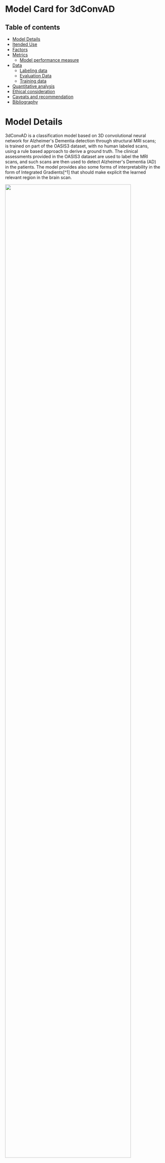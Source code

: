 # Model Card for 3dConvAD

## Table of contents
* [Model Details](#model-details)
* [Itended Use](#itended-use)
* [Factors](#factors)
* [Metrics](#metrics)
  * [Model performance measure](#model-performance-measure)
* [Data](#data)
  * [Labeling data](#labeling-data)
  * [Evaluation Data](#evaluation-data)
  * [Training data](#training-data)
* [Quantitative analysis](#quantitative-analysis)
* [Ethical consideration](#ethical-consideration)
* [Caveats and recommendation](#caveats-and-recommendation)
* [Bibliography](#bibliography)

# Model Details
3dConvAD is a classification model based on 3D convolutional neural network for Alzheimer's Dementia detection through structural MRI scans;
is trained on part of the OASIS3 dataset, with no human labeled scans, using a rule based approach to derive a ground truth.
The clinical assessments provided in the OASIS3 dataset are used to label the MRI scans,
and such scans are then used to detect Alzheimer's Dementia (AD) in the patients.
The model provides also some forms of interpretability in the form of Integrated Gradients[^1] 
that should make explicit the learned relevant region in the brain scan.

<img src="/home/valerio/DataspellProjects/3dConvAD/reports/figures/NN.png" width="90%"/>

# Itended Use
The model is intended to provide a probabilistic prediction of Alzheimer's dementia using only the subject's MRI scan of the brain.
3dConvAD is **not intended** as a standalone diagnostic tool but as an aid for specialized doctors.

# Factors
The model is trained with a subset of the OASIS3 dataset.
The following is extracted from the description of the project:
>OASIS-3 is a retrospective compilation of data for 1378 participants that were collected across several 
>ongoing projects through the WUSTL Knight ADRC over the course of 30 years.
>Participants include 755 cognitively normal adults and 622 individuals at various stages of 
>cognitive decline ranging in age from 42 to 95 years.
 
The dataset population is almost equally distributed across genders (55.6% F 44.4% M),
while there are consistent differences over the Ethnicity in which caucasian people are over-represented;
the figure depicts the overall distribution

<img alt="demo_dist" src="../reports/figures/subjects_demographic_dist.png" width="50%"/>

The clinical assessments provided by the dataset are performed by medical personnel.

# Metrics
## Model performance measure
The measures of choice are:
- Accuracy
- Precision
- Sensitivity (Recall)
- Specificity
- AUROC: summary of the ROC curve

Being in a medical domain, the sensitivity measure is rated more than the other measures.
We can expect results in line with similar models applied on the same task.
We will use following threshold measures for acceptance:

- AUROC > 0.8
- Sensitivity > 0.6
- Specificity > 0.8

The evaluation is performed by the means of a _stratified 5-fold cross validation_.
To prevent data leakage from the train to the test set we must ensure that different scans
of the same subject don't belong, at the same time, to both train and test set.

The fairness evaluation is achieved through genders' confusion matrices,
to check that the "Equality of Opportunity" and the "Equality of Odds" principles are fulfilled.

# Data
## Labeling data
As the scans in the dataset are not labeled the problem is tackled as a binary classification task, thus considering two values for the labels:
- 1 for AD being diagnosed
- 0 for AD not being diagnosed

To assess the ground truth we rely on the different clinical diagnosis: the dataset provides up to 5 different
diagnosis written in medical language. 
Each diagnosis is mapped to 0 or 1, according to our labelling convention, and the overall diagnosis is positive (value 1)
if at least one of the available diagnosis is positive.
To improve such strategy, that can lead to some false positive, each subject's overall diagnosis is normalized 
using a majority vote criterion: the rationale behind this choice is that AD is an uncurable neurodegenerative disease 
that is slowed down by treatments.
Below we report the code used to normalize a single subject overall diagnosis

```
import numpy as np
from collections import Counter

def normalize(diagnosis_series):
    normalized = np.copy(diagnosis_series)
    for i in range(len(diagnosis)-1): # we stop when there there is only one diagnosis left 
        if diagnosis[i]:
            window = diagnosis[i:len(diagnosis)]
            majority = Counter(window)
            vote = True if majority[True] > majority[False] else False
            normalized[i:len(diagnosis)] = np.full((len(diagnosis)-i),vote)

    return list(normalized)
```
The effect of this normalization procedure is depicted in the chart below
<img src="../reports/figures/example_label_normalization.png" width="70%"/>

## Evaluation Data
The evaluation dataset is obtained using k-fold cross-validation as stated before. The samples 
in the test set belong to the same population as the training set, but we ensure that depict different subjects.

## Training data
On the training set data augmentation is performed through random 3d rotations and mirroring on MRIs.

# Quantitative analysis
Work in progress...

# Ethical consideration
Since the OASIS-3 dataset is anonymized we have no information about subjects' nationality and thus their
accessibility, or lack of it, to the medical care system.
Therefore dataset may not be representative of the actual worldwide distribution of the AD disease.
By using this model there is a moderate risk of misassessment that can lead to wrong or late diagnosis in AD patients.

# Caveats and recommendation

The model is trained and evaluated over three macro experiments that slightly change the dataset composition:
1. Without perform upsampling and downsampling, to preserve the natural unbalance of the distribution of the AD patients
2. Using regularization factors on the loss function during the training phase
3. Performing downsampling and upsampling, to balance the distribution of the the AD patients in the train dataset

# Bibliography
[^1] M. Sundararajan, A. Taly, and Q. Yan, “Axiomatic Attribution for Deep Networks.” arXiv, Jun. 12, 2017. Accessed: Oct. 06, 2022. [Online]. Available: http://arxiv.org/abs/1703.01365


---
- language: en
- license: afl-3  
- tags:
  - image
  - MRI
  - Alzheimer's dementia
  - medical
  - brain disease
- datasets:
  - MRI-OASIS3
- metrics:
  - accuracy
  - roc_auc
  - precision
  - recall
  - specificity

---

This markdown file contains the spec for the modelcard metadata regarding evaluation parameters. When present, and only then, 'model-index', 'datasets' and 'license' contents will be verified when git pushing changes to your README.md file.
Valid license identifiers can be found in [our docs](https://huggingface.co/docs/hub/repositories-licenses)